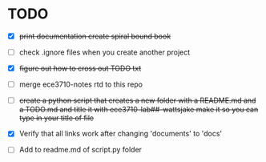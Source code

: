 TODO
====

- [x] ~~print documentation create spiral bound book~~
- [ ] check .ignore files when you create another project
- [x] ~~figure out how to cross out TODO txt~~
- [ ] merge ece3710-notes rtd to this repo
- [ ] ~~create a python script that creates a new folder with a README.md and a TODO.md and title it with ece3710-lab##-wattsjake make it so you can type in your title of file~~
- [x] Verify that all links work after changing 'documents' to 'docs'
- [ ] Add to readme.md of script.py folder



